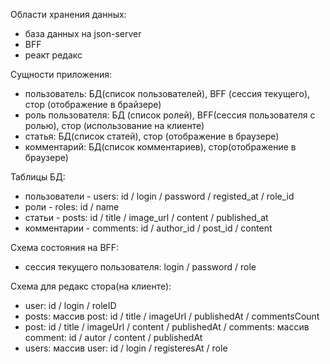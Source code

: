 Области хранения данных:

-   база данных на json-server
-   BFF
-   реакт редакс

Сущности приложения:

-   пользователь: БД(список пользователей), BFF (сессия текущего), стор (отображение в брайзере)
-   роль пользователя: БД (список ролей), BFF(сессия пользователя с ролью), стор (использование на клиенте)
-   статья: БД(список статей), стор (отображение в браузере)
-   комментарий: БД(список комментариев), стор(отображение в браузере)

Таблицы БД:

-   пользователи - users: id / login / password / registed_at / role_id
-   роли - roles: id / name
-   статьи - posts: id / title / image_url / content / published_at
-   комментарии - comments: id / author_id / post_id / content

Схема состояния на BFF:

-   сессия текущего пользователя: login / password / role

Схема для редакс стора(на клиенте):

-   user: id / login / roleID
-   posts: массив post: id / title / imageUrl / publishedAt / commentsCount
-   post: id / title / imageUrl / content / publishedAt / comments: массив comment: id / autor / content / publishedAt
-   users: массив user: id / login / registeresAt / role
